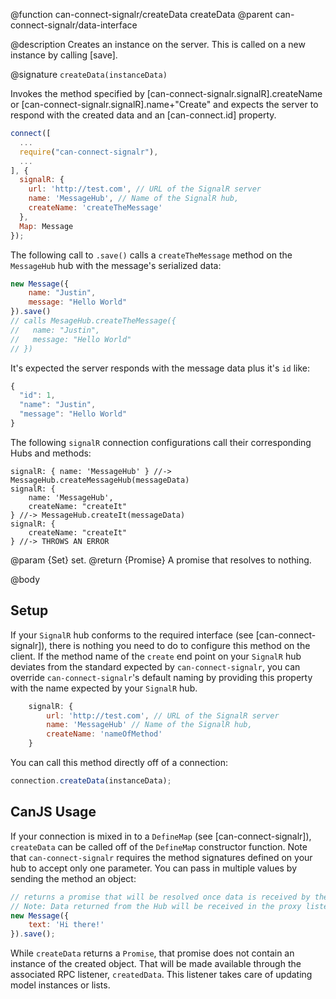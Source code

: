 @function can-connect-signalr/createData createData
@parent can-connect-signalr/data-interface

@description Creates an instance on the server.  This is called on a new instance by calling [save].

@signature `createData(instanceData)`

Invokes the method specified by [can-connect-signalr.signalR].createName or
[can-connect-signalr.signalR].name+"Create" and expects the server to respond
with the created data and an [can-connect.id] property.

```js
connect([
  ...
  require("can-connect-signalr"),
  ...
], {
  signalR: {
    url: 'http://test.com', // URL of the SignalR server
    name: 'MessageHub', // Name of the SignalR hub,
    createName: 'createTheMessage'
  },
  Map: Message
});

```

The following call to `.save()` calls a `createTheMessage` method on the `MessageHub` hub with the message's serialized data:

```js
new Message({
    name: "Justin",
    message: "Hello World"
}).save()
// calls MesageHub.createTheMessage({
//   name: "Justin",
//   message: "Hello World"
// })
```

It's expected the server responds with the message data plus it's `id` like:

```js
{
  "id": 1,
  "name": "Justin",
  "message": "Hello World"
}
```

The following `signalR` connection configurations call their corresponding Hubs and methods:

```
signalR: { name: 'MessageHub' } //-> MessageHub.createMessageHub(messageData)
signalR: {
    name: 'MessageHub',
    createName: "createIt"
} //-> MessageHub.createIt(messageData)
signalR: {
    createName: "createIt"
} //-> THROWS AN ERROR
```

@param {Set} set.
@return {Promise<Object>} A promise that resolves to nothing.


@body

## Setup

If your `SignalR` hub conforms to the required interface (see [can-connect-signalr]), there is nothing you need to
do to configure this method on the client. If the method name of the `create` end point on your `SignalR` hub deviates from
the standard expected by `can-connect-signalr`, you can override `can-connect-signalr`'s default naming by providing
this property with the name expected by your `SignalR` hub.

```js
    signalR: {
        url: 'http://test.com', // URL of the SignalR server
        name: 'MessageHub' // Name of the SignalR hub,
        createName: 'nameOfMethod'
    }
```

You can call this method directly off of a connection:

```js
connection.createData(instanceData);
```

## CanJS Usage

If your connection is mixed in to a `DefineMap` (see [can-connect-signalr]), `createData` can be called off of the
`DefineMap` constructor function. Note that `can-connect-signalr` requires the method signatures
defined on your hub to accept only one parameter. You can pass in multiple values by sending the method
an object:

```js
// returns a promise that will be resolved once data is received by the Hub.
// Note: Data returned from the Hub will be received in the proxy listener.
new Message({
	text: 'Hi there!'
}).save();
```

While `createData` returns a `Promise`, that promise does not contain an instance of the created object. That
will be made available through the associated RPC listener, `createdData`. This listener takes care of updating
model instances or lists.
